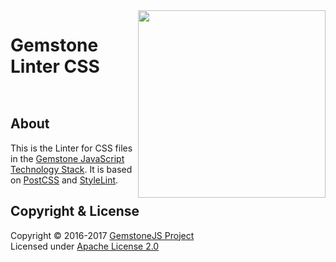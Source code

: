 
<img src="https://rawgit.com/gemstonejs/gemstone-artwork/master/gemstone-logo-white.svg" width="300" align="right" alt=""/>

Gemstone Linter CSS
===================

<p/>
<img src="https://nodei.co/npm/gemstone-linter-css.png?downloads=true&stars=true" alt=""/>
<p/>
<img src="https://david-dm.org/rse/gemstone-linter-css.png" alt=""/>

About
-----

This is the Linter for CSS files in the
[Gemstone JavaScript Technology Stack](http://gemstonejs.com).
It is based on [PostCSS](http://postcss.org/) and [StyleLint](https://stylelint.io/).

Copyright &amp; License
-----------------------

Copyright &copy; 2016-2017 [GemstoneJS Project](http://gemstonejs.com)<br/>
Licensed under [Apache License 2.0](https://spdx.org/licenses/Apache-2.0)

